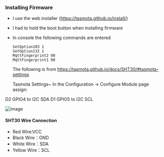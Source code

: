 ### Installing Firmware
- I use the web installer (https://tasmota.github.io/install/)
- I had to hold the boot button when installing firmware

- In console the following commands are entered
  ```
  SetOption103 1
  SetOption132 1
  MqttFingerprint2 00
  MqttFingerprint1 00
  ```

  The following is from https://tasmota.github.io/docs/SHT30/#tasmota-settings

  Tasmota Settings~
In the Configuration -> Configure Module page assign:

D2 GPIO4 to I2C SDA
D1 GPIO5 to I2C SCL

  ![image](https://github.com/user-attachments/assets/224be1b0-c4e7-4396-bccf-955b40f58a3d)

#### SHT30 Wire Connection
- Red Wire:VCC
- Black Wire：GND
- White Wire：SDA
- Yellow Wire：SCL
